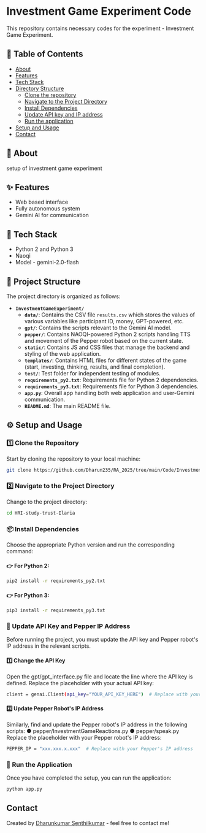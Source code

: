 # Investment Game Experiment Code 
This repository contains necessary codes for the experiment - Investment Game Experiment. 

## 📖 Table of Contents
- [About](#-about)
- [Features](#-features)
- [Tech Stack](#-tech-stack)
- [Directory Structure](#-project-structure)
    - [Clone the repository](#1️⃣-clone-the-repository)
    - [Navigate to the Project Directory](#2️⃣-navigate-to-the-project-directory)
    - [Install Dependencies](#-install-dependencies)
    - [Update API key and IP address](#-update-api-key-and-pepper-ip-address)
    - [Run the application](#-run-the-application)
- [Setup and Usage](#️-setup)
- [Contact](#contact)

## 📘 About

setup of investment game experiment

## ✨ Features

- Web based interface 
- Fully autonomous system
- Gemini AI for communication

## 🧰 Tech Stack

- Python 2 and Python 3
- Naoqi
- Model - gemini-2.0-flash

## 📁 Project Structure

The project directory is organized as follows:

- **`InvestmentGameExperiment/`**
  - **`data/`**: Contains the CSV file `results.csv` which stores the values of various variables like participant ID, money, GPT-powered, etc.
  - **`gpt/`**: Contains the scripts relevant to the Gemini AI model.
  - **`pepper/`**: Contains NAOQI-powered Python 2 scripts handling TTS and movement of the Pepper robot based on the current state.
  - **`static/`**: Contains JS and CSS files that manage the backend and styling of the web application.
  - **`templates/`**: Contains HTML files for different states of the game (start, investing, thinking, results, and final completion).
  - **`test/`**: Test folder for independent testing of modules.
  - **`requirements_py2.txt`**: Requirements file for Python 2 dependencies.
  - **`requirements_py3.txt`**: Requirements file for Python 3 dependencies.
  - **`app.py`**: Overall app handling both web application and user-Gemini communication.
  - **`README.md`**: The main README file.


## ⚙️ Setup and Usage

### 1️⃣ Clone the Repository
Start by cloning the repository to your local machine:

```bash
git clone https://github.com/Dharun235/RA_2025/tree/main/Code/InvestmentGameExperiment
```

### 2️⃣ Navigate to the Project Directory
Change to the project directory:

```bash
cd HRI-study-trust-Ilaria
```

### 📦 Install Dependencies
Choose the appropriate Python version and run the corresponding command:

#### 👉 For Python 2:

```bash
pip2 install -r requirements_py2.txt
```

#### 👉 For Python 3:

```bash
pip3 install -r requirements_py3.txt
```

### 🔑 Update API Key and Pepper IP Address
Before running the project, you must update the API key and Pepper robot's IP address in the relevant scripts.

#### 1️⃣ Change the API Key
Open the gpt/gpt_interface.py file and locate the line where the API key is defined. Replace the placeholder with your actual API key:

```bash
client = genai.Client(api_key="YOUR_API_KEY_HERE")  # Replace with your actual API key
```

#### 2️⃣ Update Pepper Robot's IP Address
Similarly, find and update the Pepper robot's IP address in the following scripts:
● pepper/InvestmentGameReactions.py
● pepper/speak.py
Replace the placeholder with your Pepper robot's IP address:

```bash
PEPPER_IP = "xxx.xxx.x.xxx"  # Replace with your Pepper's IP address
```

### 🚀 Run the Application
Once you have completed the setup, you can run the application:

```bash
python app.py
```

## Contact
Created by [Dharunkumar Senthilkumar](https://www.linkedin.com/in/dharun-kumar20/) - feel free to contact me!

